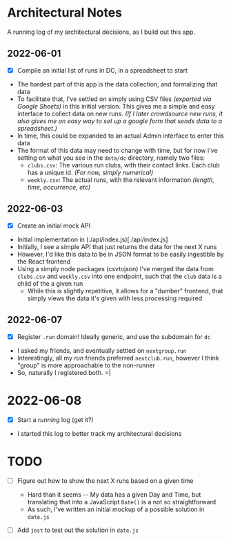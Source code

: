 # Architectural Notes

A running log of my architectural decisions, as I build out this app.

## 2022-06-01

- [x] Compile an initial list of runs in DC, in a spreadsheet to start

* The hardest part of this app is the data collection, and formalizing that data
* To facilitate that, I've settled on simply using CSV files _(exported via Google Sheets)_ in this initial version. This gives me a simple and easy interface to collect data on new runs. _(If I later crowdsource new runs, it also gives me an easy way to set up a google form that sends data to a spreadsheet.)_
* In time, this could be expanded to an actual Admin interface to enter this data
* The format of this data may need to change with time, but for now i've setting on what you see in the `data/dc` directory, namely two files:
  - `clubs.csv`: The various run clubs, with their contact links. Each club has a unique id. _(For now, simply numerical)_
  - `weekly.csv`: The actual runs, with the relevant information _(length, time, occurrence, etc)_

## 2022-06-03

- [x] Create an initial mock API

* Initial implementation in (./api/index.js)[./api/index.js]
* Initially, I see a simple API that just returns the data for the next X runs
* However, I'd like this data to be in JSON format to be easily ingestible by the React frontend
* Using a simply node packages (csvtojson) I've merged the data from `clubs.csv` and `weekly.csv` into one endpoint, such that the `club` data is a child of the a given run
  - While this is slightly repetitive, it allows for a "dumber" frontend, that simply views the data it's given with less processing required

## 2022-06-07

- [x] Register `.run` domain! Ideally generic, and use the subdomain for `dc`

* I asked my friends, and eventually settled on `nextgroup.run`
* Interestingly, all my _run_ friends preferred `nextclub.run`, however I think "group" is more approachable to the non-runner
* So, naturally I registered both. =|

# 2022-06-08

- [x] Start a _running_ log (get it?)

* I started this log to better track my architectural decisions

# TODO

- [ ] Figure out how to show the next X runs based on a given time

  - Hard than it seems -- My data has a given Day and Time, but translating that into a JavaScript `Date()` is a not so straightforward
  - As such, I've written an initial mockup of a possible solution in `date.js`

- [ ] Add `jest` to test out the solution in `date.js`
